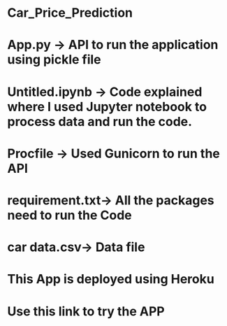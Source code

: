 # Car_Price_Prediction
# App.py -> API to run the application using pickle file
# Untitled.ipynb -> Code explained where I used Jupyter notebook to process data and run the code.
# Procfile -> Used Gunicorn to run the API
# requirement.txt-> All the packages need to run the Code
# car data.csv-> Data file
# This App is deployed using Heroku
# Use this link to try the APP 
